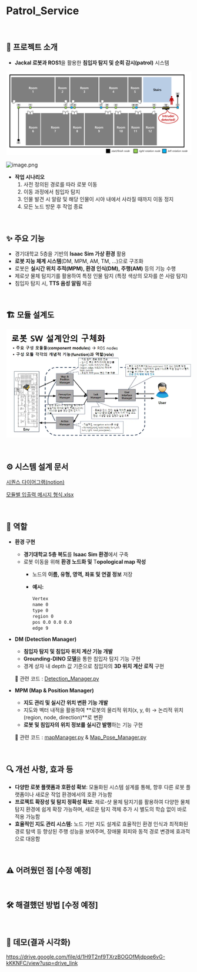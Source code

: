 # Patrol_Service

<br>

## 🫡 프로젝트 소개

- **Jackal 로봇과 ROS1**을 활용한 **침입자 탐지 및 순회 감시(patrol)** 시스템

![image.png](docs/overview.png)

![image.png](docs/IsaacSim_Env.png)

- **작업 시나리오**
    1. 사전 정의된 경로를 따라 로봇 이동
    2. 이동 과정에서 침입자 탐지
    3. 인물 발견 시 알람 및 해당 인물이 시야 내에서 사라질 때까지 이동 정지
    4. 모든 노드 방문 후 작업 종료

<br>

## ✨ 주요 기능

- 경기대학교 5층을 기반의 **Isaac Sim 가상 환경** 활용
- **로봇 지능 체계 시스템**(DM, MPM, AM, TM, …)으로 구조화
- 로봇은 **실시간 위치 추적(MPM), 환경 인식(DM), 주행(AM)** 등의 기능 수행
- 제로샷 물체 탐지기를 활용하여 특정 인물 탐지 (특정 색상의 모자를 쓴 사람 탐지)
- 침입자 탐지 시, **TTS 음성 알림** 제공

<br>

## **🏗️ 모듈 설계도**

![image.png](docs/document.png)

<br>

## ⚙️ 시스템 설계 문서

[시퀀스 다이어그램(notion)](https://www.notion.so/11e6cf9cb796800b888cd17a197be68b?pvs=21)

[모듈별 입출력 메시지 형식.xlsx](attachment:101dac3f-0c91-45eb-9e6a-bba872f22102:모듈별_입출력_메시지_형식.xlsx)

<br>

## 🔹 역할

- **환경 구현**
    - **경기대학교 5층 복도**를 **Isaac Sim 환경**에서 구축
    - 로봇 이동을 위해 **환경 노드화 및** T**opological map 작성**
        - 노드의 **이름, 유형, 영역, 좌표 및 연결 정보** 저장
        - **예시:**
            
            ```
            Vertex
            name 0
            type 0
            region 0
            pos 0.0 0.0 0.0
            edge 9
            ```
            
- **DM (Detection Manager)**
    - **침입자 탐지 및 침입자 위치 계산 기능 개발**
    - **Grounding-DINO 모델**을 통한 침입자 탐지 기능 구현
    - 경계 상자 내 depth 값 기준으로 침입자의 **3D 위치 계산 로직** 구현
    
    📂 관련 코드 :  [Detection_Manager.py](https://www.notion.so/Detection_Manager-py-19c6cf9cb79680de91e5d44e870bdf77?pvs=21)
    
- **MPM (Map & Position Manager)**
    - **지도 관리 및 실시간 위치 변환 기능 개발**
    - 지도와 벡터 내적을 활용하여 **로봇의 물리적 위치(x, y, θ) → 논리적 위치(region, node, direction)**로 변환
    - **로봇 및 침입자의 위치 정보를 실시간 발행**하는 기능 구현
    
    📂 관련 코드 : [mapManager.py](https://www.notion.so/mapManager-py-19c6cf9cb79680f0806fe6f9a09ed36d?pvs=21) & [Map_Pose_Manager.py](https://www.notion.so/Map_Pose_Manager-py-19c6cf9cb79680819f04d7216cb9dabb?pvs=21)
    
<br>

## 🔍 개선 사항, 효과 등

- **다양한 로봇 플랫폼과 호환성 확보**: 모듈화된 시스템 설계를 통해, 향후 다른 로봇 플랫폼이나 새로운 작업 환경에서의 호환 가능함
- **프로젝트 확장성 및 탐지 정확성 확보**: 제로-샷 물체 탐지기를 활용하여 다양한 물체 탐지 환경에 쉽게 확장 가능하며, 새로운 탐지 객체 추가 시 별도의 학습 없이 바로 적용 가능함
- **효율적인 지도 관리 시스템:** 노드 기반 지도 설계로 효율적인 환경 인식과 최적화된 경로 탐색 등 향상된 주행 성능을 보여주며, 장애물 회피와 동적 경로 변경에 효과적으로 대응함

<br>

## ⚠️ 어려웠던 점 [수정 예정]

<br>

## 🛠 해결했던 방법 [수정 예정]

<br>

## 🎥 데모(결과 시각화)

https://drive.google.com/file/d/1H9T2nf9TXrzBOGOfMjdpqe6vG-kKKNFC/view?usp=drive_link
